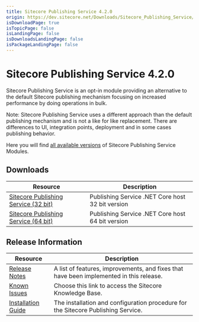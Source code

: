 ```yaml
---
title: Sitecore Publishing Service 4.2.0
origin: https://dev.sitecore.net/Downloads/Sitecore_Publishing_Service/42/Sitecore_Publishing_Service_420.aspx
isDownloadPage: true
isTopicPage: false
isLandingPage: false
isDownloadsLandingPage: false
isPackageLandingPage: false
---
```


# Sitecore Publishing Service 4.2.0

Sitecore Publishing Service is an opt-in module providing an alternative to the default Sitecore publishing mechanism focusing on increased performance by doing operations in bulk.

  <Alert variant='warning' mb={4}>
    <AlertIcon />
    Note: Sitecore Publishing Service uses a different approach than the default publishing mechanism and is not a like for like replacement. There are differences to UI, integration points, deployment and in some cases publishing behavior.
  </Alert>
  

Here you will find [all available versions](/downloads/Sitecore_Publishing_Service_Module) of Sitecore Publishing Service Modules.

## Downloads

 | Resource | Description |
 | --- | --- |
 | [Sitecore Publishing Service (32 bit)](https://scdp.blob.core.windows.net/downloads/Sitecore%20Publishing%20Service/42/Sitecore%20Publishing%20Service%20420/Secure/Sitecore%20Publishing%20Service%204.2.0-win-x86.zip) | Publishing Service .NET Core host 32 bit version |
 | [Sitecore Publishing Service (64 bit)](https://scdp.blob.core.windows.net/downloads/Sitecore%20Publishing%20Service/42/Sitecore%20Publishing%20Service%20420/Secure/Sitecore%20Publishing%20Service%204.2.0-win-x64.zip) | Publishing Service .NET Core host 64 bit version |

## Release Information

 | Resource | Description |
 | --- | --- |
 | [Release Notes](/downloads/Sitecore_Publishing_Service/42/Sitecore_Publishing_Service_420/Release_Notes) | A list of features, improvements, and fixes that have been implemented in this release. |
 | [Known Issues](https://kb.sitecore.net/articles/431510) | Choose this link to access the Sitecore Knowledge Base. |
 | [Installation Guide](https://scdp.blob.core.windows.net/downloads/Sitecore%20Publishing%20Service/42/Sitecore%20Publishing%20Service%20420/Secure/Publishing-Service-Installation-and-Configuration-Guide-4.2.pdf) | The installation and configuration procedure for the Sitecore Publishing Service. |
